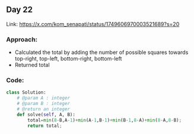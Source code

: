 ## Day 22

Link: https://x.com/kom_senapati/status/1749606970003521689?s=20

### Approach:

- Calculated the total by adding the number of possible squares towards top-right, top-left, bottom-right, bottom-left
- Returned total

### Code:

```python
class Solution:
    # @param A : integer
    # @param B : integer
    # @return an integer
    def solve(self, A, B):
        total=min(8-B,A-1)+min(A-1,B-1)+min(B-1,8-A)+min(8-A,8-B);
        return total;
```
